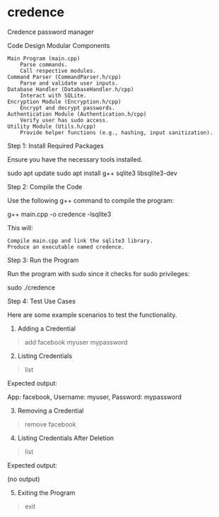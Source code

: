 # credence
Credence password manager

Code Design
Modular Components

    Main Program (main.cpp)
        Parse commands.
        Call respective modules.
    Command Parser (CommandParser.h/cpp)
        Parse and validate user inputs.
    Database Handler (DatabaseHandler.h/cpp)
        Interact with SQLite.
    Encryption Module (Encryption.h/cpp)
        Encrypt and decrypt passwords.
    Authentication Module (Authentication.h/cpp)
        Verify user has sudo access.
    Utility Module (Utils.h/cpp)
        Provide helper functions (e.g., hashing, input sanitization).

Step 1: Install Required Packages

Ensure you have the necessary tools installed.

sudo apt update
sudo apt install g++ sqlite3 libsqlite3-dev


Step 2: Compile the Code

Use the following g++ command to compile the program:

g++ main.cpp -o credence -lsqlite3

This will:

    Compile main.cpp and link the sqlite3 library.
    Produce an executable named credence.


Step 3: Run the Program

Run the program with sudo since it checks for sudo privileges:

sudo ./credence

Step 4: Test Use Cases

Here are some example scenarios to test the functionality.
1. Adding a Credential

> add facebook myuser mypassword

2. Listing Credentials

> list

Expected output:

App: facebook, Username: myuser, Password: mypassword

3. Removing a Credential

> remove facebook

4. Listing Credentials After Deletion

> list

Expected output:

(no output)

5. Exiting the Program

> exit
